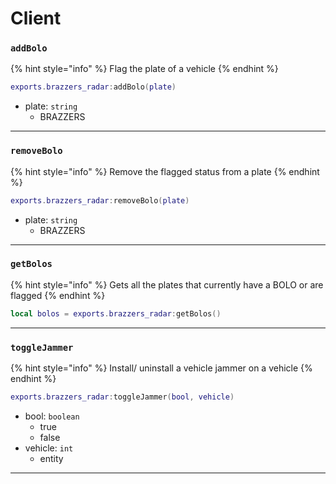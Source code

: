 # Client

### `addBolo`

{% hint style="info" %}
Flag the plate of a vehicle
{% endhint %}

```lua
exports.brazzers_radar:addBolo(plate)
```

* plate: `string`
  * BRAZZERS

***

### `removeBolo`

{% hint style="info" %}
Remove the flagged status from a plate
{% endhint %}

```lua
exports.brazzers_radar:removeBolo(plate)
```

* plate: `string`
  * BRAZZERS

***

### `getBolos`

{% hint style="info" %}
Gets all the plates that currently have a BOLO or are flagged
{% endhint %}

```lua
local bolos = exports.brazzers_radar:getBolos()
```

***

### `toggleJammer`

{% hint style="info" %}
Install/ uninstall a vehicle jammer on a vehicle
{% endhint %}

```lua
exports.brazzers_radar:toggleJammer(bool, vehicle)
```

* bool: `boolean`
  * true
  * false
* vehicle: `int`
  * entity

***
